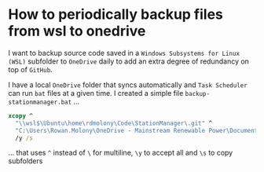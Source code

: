 # How to periodically backup files from wsl to onedrive

I want to backup source code saved in a `Windows Subsystems for Linux (WSL)` subfolder to `OneDrive` daily to add an extra degree of redundancy on top of `GitHub`.

I have a local `OneDrive` folder that syncs automatically and `Task Scheduler` can run `bat` files at a given time.  I created a simple file `backup-stationmanager.bat` ...

```cmd
xcopy ^
  "\\wsl$\Ubuntu\home\rdmolony\Code\StationManager\.git" ^
  "C:\Users\Rowan.Molony\OneDrive - Mainstream Renewable Power\Documents\Backups\StationManager\.git" ^
  /y /s
```

... that uses `^` instead of `\` for multiline, `\y` to accept all and `\s` to copy subfolders
